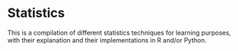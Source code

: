 # Statistics

This is a compilation of different statistics techniques for learning purposes, with their explanation and their implementations in R and/or Python.
